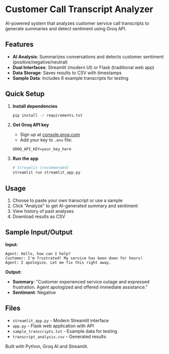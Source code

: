 # Customer Call Transcript Analyzer

AI-powered system that analyzes customer service call transcripts to generate summaries and detect sentiment using Groq API.

## Features

- **AI Analysis**: Summarizes conversations and detects customer sentiment (positive/negative/neutral)
- **Dual Interfaces**: Streamlit (modern UI) or Flask (traditional web app)
- **Data Storage**: Saves results to CSV with timestamps
- **Sample Data**: Includes 6 example transcripts for testing

## Quick Setup

1. **Install dependencies**
   ```bash
   pip install -r requirements.txt
   ```

2. **Get Groq API key**
   - Sign up at [console.groq.com](https://console.groq.com/)
   - Add your key to `.env` file:
   ```
   GROQ_API_KEY=your_key_here
   ```

3. **Run the app**
   ```bash
   # Streamlit (recommended)
   streamlit run streamlit_app.py

## Usage

1. Choose to paste your own transcript or use a sample
2. Click "Analyze" to get AI-generated summary and sentiment
3. View history of past analyses
4. Download results as CSV

## Sample Input/Output

**Input:**
```
Agent: Hello, how can I help?
Customer: I'm frustrated! My service has been down for hours!
Agent: I apologize. Let me fix this right away.
```

**Output:**
- **Summary**: "Customer experienced service outage and expressed frustration. Agent apologized and offered immediate assistance."
- **Sentiment**: Negative

## Files

- `streamlit_app.py` - Modern Streamlit interface
- `app.py` - Flask web application with API
- `sample_transcripts.txt` - Example data for testing
- `transcript_analysis.csv` - Generated results



Built with Python, Groq AI and Streamlit.